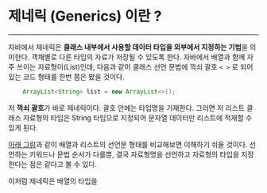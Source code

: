 # 제네릭 (Generics) 이란 ? 

---
자바에서 제네릭은 **클래스 내부에서 사용할 데이터 타입을 외부에서 지정하는 기법**을 의미한다. 
객채별로 다른 타입의 자료가 저장될 수 있도록 한다. 
자바에서 배열과 함께 자주 쓰이는 자료형이(List)인데, 다음과 같이 클래스 선언 문법에 꺽쇠 괄호 `< >` 로 되어 있는 코드 형태를 한번 쯤은 봤을 것이다. 

```java
	ArrayList<String> list = new ArrayList<>();
```
저 **꺽쇠 괄호**가 바로 제네릭이다. 괄호 안에는 타입명을 기재한다. 그러면 저 리스트 클래스 자료형의 타입은 String 타입으로 지정되어 문자열 데이터만 리스트에 적재할 수 있게 된다. 

[아래 그림](https://inpa.tistory.com/entry/JAVA-☕-제네릭Generics-개념-문법-정복하기)과 같이 배열과 리스트의 선언문 형태를 비교해보면 이해하기 쉬울 것이다. 선언하는 키워드나 문법 순서가 다를뿐, 결국 자료형명을 선언하고 자료형의 타입을 지정한다는 점은 같다고 볼 수 있다. 

이처럼 제네릭은 배열의 타입을